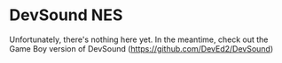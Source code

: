 # DevSound NES
Unfortunately, there's nothing here yet. In the meantime, check out the Game Boy version of DevSound (https://github.com/DevEd2/DevSound)